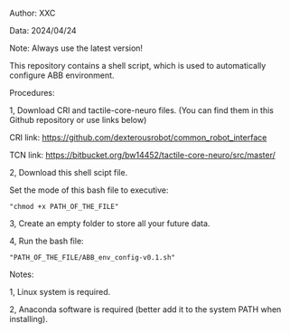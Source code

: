 Author: XXC

Data: 2024/04/24

Note: Always use the latest version!

This repository contains a shell script, which is used to automatically configure ABB environment.

Procedures:

1, Download CRI and tactile-core-neuro files. (You can find them in this Github repository or use links below)

  CRI link: https://github.com/dexterousrobot/common_robot_interface
  
  TCN link: https://bitbucket.org/bw14452/tactile-core-neuro/src/master/

2, Download this shell scipt file.

   Set the mode of this bash file to executive: 
   
    "chmod +x PATH_OF_THE_FILE"
    
3, Create an empty folder to store all your future data.

4, Run the bash file:

    "PATH_OF_THE_FILE/ABB_env_config-v0.1.sh"

Notes:

1, Linux system is required.

2, Anaconda software is required (better add it to the system PATH when installing).
